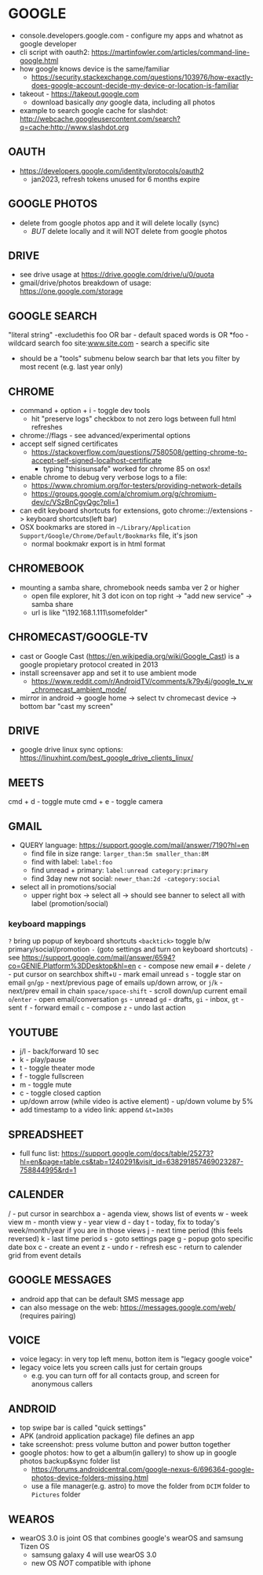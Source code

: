 # GOOGLE
- console.developers.google.com     - configure my apps and whatnot as google developer
- cli script with oauth2: https://martinfowler.com/articles/command-line-google.html
- how google knows device is the same/familiar
    - https://security.stackexchange.com/questions/103976/how-exactly-does-google-account-decide-my-device-or-location-is-familiar
- takeout - https://takeout.google.com
    - download basically *any* google data, including all photos
- example to search google cache for slashdot: http://webcache.googleusercontent.com/search?q=cache:http://www.slashdot.org

## OAUTH
- https://developers.google.com/identity/protocols/oauth2
    - jan2023, refresh tokens unused for 6 months expire

## GOOGLE PHOTOS
- delete from google photos app and it will delete locally (sync)
    - *BUT* delete locally and it will NOT delete from google photos

## DRIVE
- see drive usage at https://drive.google.com/drive/u/0/quota
-  gmail/drive/photos breakdown of usage: https://one.google.com/storage

## GOOGLE SEARCH
"literal string"
-excludethis
foo OR bar              - default spaced words is OR
*foo                    - wildcard search
foo site:www.site.com   - search a specific site
- should be a "tools" submenu below search bar that lets you filter by most recent (e.g. last year only)

## CHROME
- command + option + i   - toggle dev tools
    - hit "preserve logs" checkbox to not zero logs between full html refreshes
- chrome://flags  - see advanced/experimental options
- accept self signed certificates
    - https://stackoverflow.com/questions/7580508/getting-chrome-to-accept-self-signed-localhost-certificate
        - typing "thisisunsafe" worked for chrome 85 on osx!
- enable chrome to debug very verbose logs to a file:
    - https://www.chromium.org/for-testers/providing-network-details
    - https://groups.google.com/a/chromium.org/g/chromium-dev/c/VSzBnCgvQgc?pli=1
- can edit keyboard shortcuts for extensions, goto chrome:://extensions -> keyboard shortcuts(left bar)
- OSX bookmarks are stored in `~/Library/Application Support/Google/Chrome/Default/Bookmarks` file, it's json
    - normal bookmakr export is in html format

## CHROMEBOOK
- mounting a samba share, chromebook needs samba ver 2 or higher
    - open file explorer, hit 3 dot icon on top right -> "add new service" -> samba share
    - url is like "\\192.168.1.111\somefolder"

## CHROMECAST/GOOGLE-TV
- cast or Google Cast (https://en.wikipedia.org/wiki/Google_Cast) is a google propietary protocol created in 2013
- install screensaver app and set it to use ambient mode
    - https://www.reddit.com/r/AndroidTV/comments/k79y4j/google_tv_w_chromecast_ambient_mode/
- mirror in android -> google home -> select tv chromecast device -> bottom bar "cast my screen"

## DRIVE
- google drive linux sync options: https://linuxhint.com/best_google_drive_clients_linux/

## MEETS
cmd + d - toggle mute
cmd + e - toggle camera

## GMAIL
- QUERY language: https://support.google.com/mail/answer/7190?hl=en
    - find file in size range: `larger_than:5m smaller_than:8M`
    - find with label: `label:foo`
    - find unread + primary: `label:unread category:primary`
    - find 3day new not social: `newer_than:2d -category:social`
- select all in promotions/social
    - upper right box -> select all -> should see banner to select all with label (promotion/social)
### keyboard mappings
`?` bring up popup of keyboard shortcuts
`<backtick>` toggle b/w primary/social/promotion
`-` (goto settings and turn on keyboard shortcuts)
`-` see https://support.google.com/mail/answer/6594?co=GENIE.Platform%3DDesktop&hl=en
`c` - compose new email
`#` - delete
`/` - put cursor on searchbox
shift+`U` - mark email unread
`s` - toggle star on email
`gn`/`gp` - next/previous page of emails
up/down arrow, or `j`/`k`    - next/prev email in chain
`space/space-shift`   - scroll down/up current email
`o`/`enter` - open email/conversation
`gs` - unread
`gd` - drafts,
`gi` - inbox,
`gt` - sent
`f` - forward email
`c` - compose
`z` - undo last action

## YOUTUBE
- j/l - back/forward 10 sec
- k - play/pause
- t - toggle theater mode
- f - toggle fullscreen
- m - toggle mute
- c - toggle closed caption
- up/down arrow (while video is active element) - up/down volume by 5%
- add timestamp to a video link: append `&t=1m30s`

## SPREADSHEET
- full func list: https://support.google.com/docs/table/25273?hl=en&page=table.cs&tab=1240291&visit_id=638291857469023287-758844995&rd=1

## CALENDER
/ - put cursor in searchbox
a - agenda view, shows list of events
w - week view
m - month view
y - year view
d - day
t - today, fix to today's week/month/year if you are in those views
j - next time period (this feels reversed)
k - last time period
s - goto settings page
g - popup goto specific date box
c - create an event
z - undo
r - refresh
esc - return to calender grid from event details

## GOOGLE MESSAGES
- android app that can be default SMS message app
- can also message on the web: https://messages.google.com/web/ (requires pairing)

## VOICE
- voice legacy: in very top left menu, botton item is "legacy google voice"
- legacy voice lets you screen calls just for certain groups
    - e.g. you can turn off for all contacts group, and screen for anonymous callers

## ANDROID
- top swipe bar is called "quick settings"
- APK (android application package) file defines an app
- take screenshot: press volume button and power button together
- google photos: how to get a album(in gallery) to show up in google photos backup&sync folder list
    - https://forums.androidcentral.com/google-nexus-6/696364-google-photos-device-folders-missing.html
    - use a file manager(e.g. astro) to move the folder from `DCIM` folder to `Pictures` folder

## WEAROS
- wearOS 3.0 is joint OS that combines google's wearOS and samsung Tizen OS
    - samsung galaxy 4 will use wearOS 3.0
    - new OS *NOT* compatible with iphone
